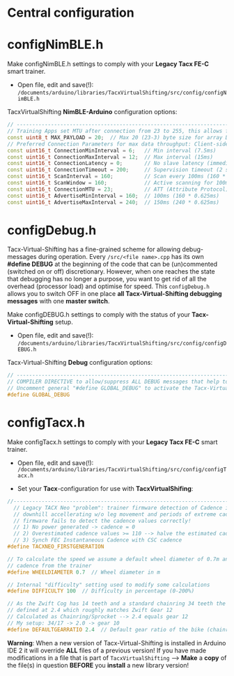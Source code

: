 # Central configuration

# configNimBLE.h
Make configNimBLE.h settings to comply with your <b>Legacy Tacx FE-C</b> smart trainer.

+ Open file, edit and save(!): `/documents/arduino/libraries/TacxVirtualShifting/src/config/configNimBLE.h`

TacxVirtualShifting <b>NimBLE-Arduino</b> configuration options:
```C++
// ---------------------------------------------------------------------------------------
// Training Apps set MTU after connection from 23 to 255, this allows for max data throughput!
const uint8_t MAX_PAYLOAD = 20;  // Max 20 (23-3) byte size for array DATA and strings
// Preferred Connection Parameters for max data throughput: Client-side (!) AND Server-side !
const uint16_t ConnectionMinInterval = 6; 	// Min interval (7.5ms)  
const uint16_t ConnectionMaxInterval = 12;	// Max interval (15ms)  
const uint16_t ConnectionLatency = 0;   	// No slave latency (immediate response)
const uint16_t ConnectionTimeout = 200; 	// Supervision timeout (2 seconds before disconnect)
const uint16_t ScanInterval = 160;		    // Scan every 100ms (160 * 0.625ms)
const uint16_t ScanWindow = 160;		    // Active scanning for 100ms (160 * 0.625ms)
const uint16_t ConnectionMTU = 23;     	    // ATT (Attribute Protocol) Maximum Transmission Unit
const uint16_t AdvertiseMinInterval = 160;	// 100ms (160 * 0.625ms)
const uint16_t AdvertiseMaxInterval = 240;	// 150ms (240 * 0.625ms)
```

# configDebug.h
Tacx-Virtual-Shifting has a fine-grained scheme for allowing debug-messages during operation. Every `/src/<file name>.cpp` has its own <b>#define DEBUG</b> at the beginning of the code that can be (un)commented (switched on or off) discretionary. However, when one reaches the state that debugging has no longer a purpose, you want to get rid of all the overhead (processor load) and optimise for speed. This `configDebug.h` allows you to switch OFF in one place <b>all Tacx-Virtual-Shifting debugging messages</b> with one <b>master switch</b>.<br>

Make configDEBUG.h settings to comply with the status of your <b>Tacx-Virtual-Shifting</b> setup.

+ Open file, edit and save(!): `/documents/arduino/libraries/TacxVirtualShifting/src/config/configDEBUG.h`

Tacx-Virtual-Shifting <b>Debug</b> configuration options:

```C++
// ------------------------------------------------------------------------------------------------
// COMPILER DIRECTIVE to allow/suppress ALL DEBUG messages that help to debug code sections
// Uncomment general "#define GLOBAL_DEBUG" to activate the Tacx-Virtual-Shifting debug master switch...
#define GLOBAL_DEBUG

```

# configTacx.h
Make configTacx.h settings to comply with your <b>Legacy Tacx FE-C</b> smart trainer.

+ Open file, edit and save(!): `/documents/arduino/libraries/TacxVirtualShifting/src/config/configTacx.h`

+ Set your <b>Tacx</b>-configuration for use with <b>TacxVirtualShifing</b>:

```C++
//-------------------------------------------------------------------------------------------
  // Legacy TACX Neo "problem": trainer firmware detection of Cadence is UNRELIABLE: 
  // downhill accellerating w/o leg movement and periods of extreme cadences when trainer 
  // firmware fails to detect the cadence values correctly!
  // 1) No power generated -> cadence = 0
  // 2) Overestimated cadence values >= 110 --> halve the estimated cadence
  // 3) Synch FEC Instantaneous Cadence with CSC cadence
#define TACXNEO_FIRSTGENERATION

// To calculate the speed we assume a default wheel diameter of 0.7m and take the current 
// cadence from the trainer
#define WHEELDIAMETER 0.7  // Wheel diameter in m

// Internal "difficulty" setting used to modify some calculations
#define DIFFICULTY 100  // Difficulty in percentage (0-200%)

// As the Zwift Cog has 14 teeth and a standard chainring 34 teeth the default ratio is 
// defined at 2.4 which roughly matches Zwift Gear 12
// Calculated as Chainring/Sprocket --> 2.4 equals gear 12    
// My setup: 34/17 -> 2.0 -> gear 10
#define DEFAULTGEARRATIO 2.4  // Default gear ratio of the bike (chainring / sprocket)
```

<b>Warning</b>: When a new version of Tacx-Virtual-Shifting is installed in Arduino IDE 2 it will override <b>ALL</b> files of a previous version! If you have made modifications in a file that is part of `TacxVirtualShifting` --> <b>Make</b> a <b>copy</b> of the file(s) in question <b>BEFORE</b> you <b>install</b> a new library version!
